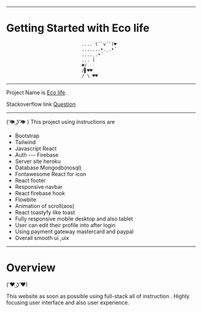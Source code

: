  <hr>

# Getting Started with Eco life

                                .... (¯`v´¯)♥
                                .......•.¸.•´
                                ....¸.•´
                                ... (
                                ☻/
                                /▌♥♥
                                / \ ♥♥

<hr>


 Project Name is  [Eco life](https://github.com/facebook/create-react-app).

 Stackoverflow link [ Question](https://stackoverflow.com/questions/72066947/react-usestate-useeffect)

 <hr>

( ͡👁️ ͜ʖ ͡👁️ )  This project using instructions are
 
 * Bootstrap
 * Tailwind
 * Javascript React
 * Auth --- Firebase
 * Server site heroku
 * Database Mongodb(nosql)
 * Fontawesome React for icon
 * React footer
 * Responsive navbar
 * React firebase hook
 * Flowbite
 * Animation of scroll(aos)
 * React toastyfy like toast
 * Fully responsive mobile desktop and also tablet
 * User can edit their profile into after login
 * Using payment gateway mastercard and paypal
 * Overall smooth ui ,uix

<hr>

# Overview
( ͡♥ ͜ʖ ͡♥)

This website  as soon as possible  using full-stack all of instruction .
Highly focusing user interface and also user experience.

